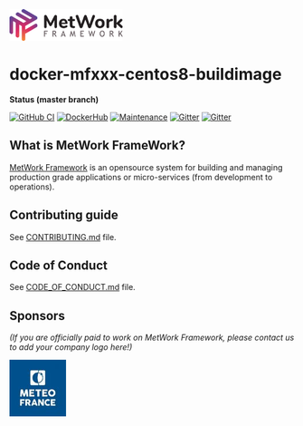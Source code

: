 [![logo](https://raw.githubusercontent.com/metwork-framework/resources/master/logos/metwork-white-logo-small.png)](http://www.metwork-framework.org)
# docker-mfxxx-centos8-buildimage

[//]: # (automatically generated from https://github.com/metwork-framework/github_organization_management/blob/master/common_files/README.md)

**Status (master branch)**



[![GitHub CI](https://github.com/metwork-framework/docker-mfxxx-centos8-buildimage/workflows/CI/badge.svg?branch=master)](https://github.com/metwork-framework/docker-mfxxx-centos8-buildimage/actions?query=workflow%3ACI+branch%3Amaster)
[![DockerHub](https://github.com/metwork-framework/resources/blob/master/badges/dockerhub_link.svg)](https://hub.docker.com/r/metwork/docker-mfxxx-centos8-buildimage/)
[![Maintenance](https://raw.githubusercontent.com/metwork-framework/resources/master/badges/maintained.svg)](https://github.com/metwork-framework/resources/blob/master/badges/maintained.svg)
[![Gitter](https://github.com/metwork-framework/resources/blob/master/badges/community-en.svg)](https://gitter.im/metwork-framework/community-en?utm_source=badge&utm_medium=badge&utm_campaign=pr-badge)
[![Gitter](https://github.com/metwork-framework/resources/blob/master/badges/community-fr.svg)](https://gitter.im/metwork-framework/community-fr?utm_source=badge&utm_medium=badge&utm_campaign=pr-badge)



## What is MetWork FrameWork?

[MetWork Framework](https://metwork-framework.org) is an opensource system
for building and managing production grade applications or micro-services
(from development to operations).








## Contributing guide

See [CONTRIBUTING.md](CONTRIBUTING.md) file.



## Code of Conduct

See [CODE_OF_CONDUCT.md](CODE_OF_CONDUCT.md) file.



## Sponsors

*(If you are officially paid to work on MetWork Framework, please contact us to add your company logo here!)*

[![logo](https://raw.githubusercontent.com/metwork-framework/resources/master/sponsors/meteofrance-small.jpeg)](http://www.meteofrance.com)
